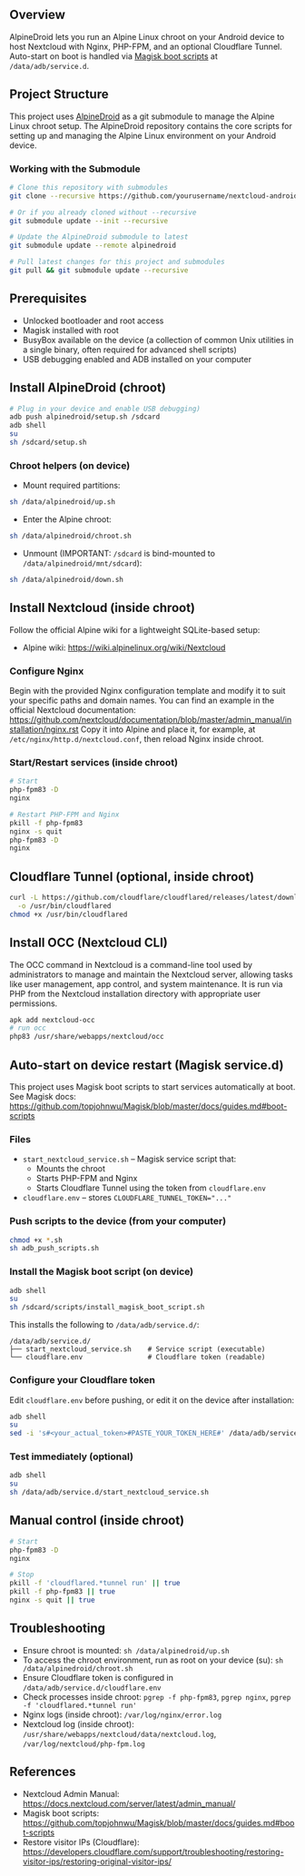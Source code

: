 ## Overview
AlpineDroid lets you run an Alpine Linux chroot on your Android device to host Nextcloud with Nginx, PHP-FPM, and an optional Cloudflare Tunnel. Auto-start on boot is handled via [Magisk boot scripts](https://github.com/topjohnwu/Magisk/blob/master/docs/guides.md#boot-scripts) at `/data/adb/service.d`.

## Project Structure
This project uses [AlpineDroid](https://github.com/stnby/AlpineDroid.git) as a git submodule to manage the Alpine Linux chroot setup. The AlpineDroid repository contains the core scripts for setting up and managing the Alpine Linux environment on your Android device.

### Working with the Submodule
```bash
# Clone this repository with submodules
git clone --recursive https://github.com/yourusername/nextcloud-android-alpine.git

# Or if you already cloned without --recursive
git submodule update --init --recursive

# Update the AlpineDroid submodule to latest
git submodule update --remote alpinedroid

# Pull latest changes for this project and submodules
git pull && git submodule update --recursive
```

## Prerequisites
- Unlocked bootloader and root access
- Magisk installed with root
- BusyBox available on the device (a collection of common Unix utilities in a single binary, often required for advanced shell scripts)
- USB debugging enabled and ADB installed on your computer

## Install AlpineDroid (chroot)
```bash
# Plug in your device and enable USB debugging)
adb push alpinedroid/setup.sh /sdcard
adb shell
su
sh /sdcard/setup.sh
```

### Chroot helpers (on device)
- Mount required partitions:
```bash
sh /data/alpinedroid/up.sh
```
- Enter the Alpine chroot:
```bash
sh /data/alpinedroid/chroot.sh
```
- Unmount (IMPORTANT: `/sdcard` is bind-mounted to `/data/alpinedroid/mnt/sdcard`):
```bash
sh /data/alpinedroid/down.sh
```

## Install Nextcloud (inside chroot)
Follow the official Alpine wiki for a lightweight SQLite-based setup:
- Alpine wiki: https://wiki.alpinelinux.org/wiki/Nextcloud

### Configure Nginx
Begin with the provided Nginx configuration template and modify it to suit your specific paths and domain names. You can find an example in the official Nextcloud documentation: https://github.com/nextcloud/documentation/blob/master/admin_manual/installation/nginx.rst Copy it into Alpine and place it, for example, at `/etc/nginx/http.d/nextcloud.conf`, then reload Nginx inside chroot.

### Start/Restart services (inside chroot)
```bash
# Start
php-fpm83 -D
nginx

# Restart PHP-FPM and Nginx
pkill -f php-fpm83
nginx -s quit
php-fpm83 -D
nginx
```

## Cloudflare Tunnel (optional, inside chroot)
```bash
curl -L https://github.com/cloudflare/cloudflared/releases/latest/download/cloudflared-linux-arm64 \
  -o /usr/bin/cloudflared
chmod +x /usr/bin/cloudflared
```

## Install OCC (Nextcloud CLI)
The OCC command in Nextcloud is a command-line tool used by administrators to manage and maintain the Nextcloud server, allowing tasks like user management, app control, and system maintenance. It is run via PHP from the Nextcloud installation directory with appropriate user permissions.

```bash
apk add nextcloud-occ
# run occ
php83 /usr/share/webapps/nextcloud/occ
```

## Auto-start on device restart (Magisk service.d)
This project uses Magisk boot scripts to start services automatically at boot. See Magisk docs: https://github.com/topjohnwu/Magisk/blob/master/docs/guides.md#boot-scripts

### Files
- `start_nextcloud_service.sh` – Magisk service script that:
  - Mounts the chroot
  - Starts PHP-FPM and Nginx
  - Starts Cloudflare Tunnel using the token from `cloudflare.env`
- `cloudflare.env` – stores `CLOUDFLARE_TUNNEL_TOKEN="..."`

### Push scripts to the device (from your computer)
```bash
chmod +x *.sh
sh adb_push_scripts.sh
```

### Install the Magisk boot script (on device)
```bash
adb shell
su
sh /sdcard/scripts/install_magisk_boot_script.sh
```
This installs the following to `/data/adb/service.d/`:
```
/data/adb/service.d/
├── start_nextcloud_service.sh    # Service script (executable)
└── cloudflare.env                # Cloudflare token (readable)
```

### Configure your Cloudflare token
Edit `cloudflare.env` before pushing, or edit it on the device after installation:
```bash
adb shell
su
sed -i 's#<your_actual_token>#PASTE_YOUR_TOKEN_HERE#' /data/adb/service.d/cloudflare.env
```

### Test immediately (optional)
```bash
adb shell
su
sh /data/adb/service.d/start_nextcloud_service.sh
```

## Manual control (inside chroot)
```bash
# Start
php-fpm83 -D
nginx

# Stop
pkill -f 'cloudflared.*tunnel run' || true
pkill -f php-fpm83 || true
nginx -s quit || true
```

## Troubleshooting
- Ensure chroot is mounted: `sh /data/alpinedroid/up.sh`
- To access the chroot environment, run as root on your device (su): `sh /data/alpinedroid/chroot.sh`
- Ensure Cloudflare token is configured in `/data/adb/service.d/cloudflare.env`
- Check processes inside chroot: `pgrep -f php-fpm83`, `pgrep nginx`, `pgrep -f 'cloudflared.*tunnel run'`
- Nginx logs (inside chroot): `/var/log/nginx/error.log`
- Nextcloud log (inside chroot): `/usr/share/webapps/nextcloud/data/nextcloud.log`, `/var/log/nextcloud/php-fpm.log`

## References
- Nextcloud Admin Manual: https://docs.nextcloud.com/server/latest/admin_manual/
- Magisk boot scripts: https://github.com/topjohnwu/Magisk/blob/master/docs/guides.md#boot-scripts
- Restore visitor IPs (Cloudflare): https://developers.cloudflare.com/support/troubleshooting/restoring-visitor-ips/restoring-original-visitor-ips/